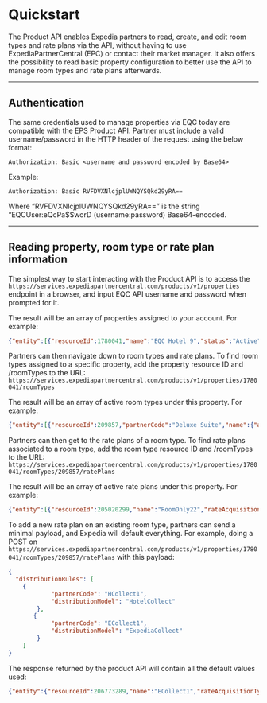 # Quickstart
The Product API enables Expedia partners to read, create, and edit room types and rate plans via the API, without having to use ExpediaPartnerCentral (EPC) or contact their market manager. It also offers the possibility to read basic property configuration to better use the API to manage room types and rate plans afterwards.

----

## Authentication
The same credentials used to manage properties via EQC today are compatible with the EPS Product API.
Partner must include a valid username/password in the HTTP header of the request using the below format: 
```
Authorization: Basic <username and password encoded by Base64>
```
Example: 
```
Authorization: Basic RVFDVXNlcjplUWNQYSQkd29yRA==
```
Where “RVFDVXNlcjplUWNQYSQkd29yRA==” is the string “EQCUser:eQcPa$$worD (username:password) Base64-encoded.

----

## Reading property, room type or rate plan information
The simplest way to start interacting with the Product API is to access the `https://services.expediapartnercentral.com/products/v1/properties` endpoint in a browser, and input EQC API username and password when prompted for it.

The result will be an array of properties assigned to your account. For example:
```JSON
{"entity":[{"resourceId":1780041,"name":"EQC Hotel 9","status":"Active","currency":"USD","address":{"line1":"123 Main St","line2":"","city":"Region Test","state":"","postalCode":"","countryCode":"USA"},"distributionModels":["ExpediaCollect","HotelCollect"],"rateAcquisitionType":"SellLAR","taxInclusive":false,"pricingModel":"PerDayPricing","baseAllocationEnabled":true,"minLOSThreshold":1,"cancellationTime":"18:00","timezone":"(GMT-08:00) Pacific Time (US & Canada); Tijuana","reservationCutOff":{"time":"05:00","day":"nextDay"}}]}
```
Partners can then navigate down to room types and rate plans. To find room types assigned to a specific property, add the property resource ID and /roomTypes to the URL:
`https://services.expediapartnercentral.com/products/v1/properties/1780041/roomTypes`

The result will be an array of active room types under this property. For example:
```JSON
{"entity":[{"resourceId":209857,"partnerCode":"Deluxe Suite","name":{"attributes":{"typeOfRoom":"Suite","roomClass":"Deluxe"},"value":"Deluxe Suite"},"status":"Active","maxOccupants":3,"occupancyByAge":[{"ageCategory":"Adult","minAge":17,"maxOccupants":2},{"ageCategory":"ChildAgeA","minAge":0,"maxOccupants":2}],"bedTypes":[{"id":"1.14","name":"1 king bed"},{"id":"1.21","name":"2 double beds"}],"smokingPreferences":[{"id":"2.1","name":"Non-Smoking"},{"id":"2.2","name":"Smoking"}]}]}
```
Partners can then get to the rate plans of a room type. To find rate plans associated to a room type, add the room type resource ID and /roomTypes to the URL:
`https://services.expediapartnercentral.com/products/v1/properties/1780041/roomTypes/209857/ratePlans`

The result will be an array of active rate plans under this property. For example:
```JSON
{"entity":[{"resourceId":205020299,"name":"RoomOnly22","rateAcquisitionType":"SellLAR","distributionRules":[{"expediaId":"205020299A","partnerCode":"RoomOnly22","distributionModel":"HotelCollect","manageable":true,"compensation":{"percent":0.1}}],"status":"Active","type":"Standalone","pricingModel":"PerDayPricing","occupantsForBaseRate":2,"taxInclusive":false,"cancelPolicy":{"defaultPenalties":[{"deadline":0,"perStayFee":"1stNightRoomAndTax","amount":0.0},{"deadline":24,"perStayFee":"None","amount":0.0}]},"additionalGuestAmounts":[{"dateStart":"2015-07-10","dateEnd":"2079-06-06","ageCategory":"Adult","amount":0.0}],"minLOSDefault":1,"maxLOSDefault":28,"minAdvBookDays":0,"maxAdvBookDays":500,"bookDateStart":"1900-01-01","bookDateEnd":"2079-06-06","travelDateStart":"1901-01-01","travelDateEnd":"2079-06-06","mobileOnly":false}]}
```

To add a new rate plan on an existing room type, partners can send a minimal payload, and Expedia will default everything. For example, doing a POST on `https://services.expediapartnercentral.com/products/v1/properties/1780041/roomTypes/209857/ratePlans` with this payload:
```JSON
{
  "distributionRules": [
    {
			"partnerCode": "HCollect1",
			"distributionModel": "HotelCollect"
		},
       {
			"partnerCode": "ECollect1",
			"distributionModel": "ExpediaCollect"
		}
	]
}
```
The response returned by the product API will contain all the default values used:
```JSON
{"entity":{"resourceId":206773289,"name":"ECollect1","rateAcquisitionType":"SellLAR","distributionRules":[{"expediaId":"206773289","partnerCode":"ECollect1","distributionModel":"ExpediaCollect","manageable":false,"compensation":{"percent":0.2,"minAmount":0.0}},{"expediaId":"206773289A","partnerCode":"HCollect1","distributionModel":"HotelCollect","manageable":true,"compensation":{"percent":0.2}}],"status":"Active","type":"Standalone","pricingModel":"PerDayPricing","occupantsForBaseRate":1,"taxInclusive":false,"cancelPolicy":{"defaultPenalties":[{"deadline":0,"perStayFee":"1stNightRoomAndTax","amount":0.0},{"deadline":24,"perStayFee":"None","amount":0.0}]},"additionalGuestAmounts":[{"dateStart":"2015-04-08","dateEnd":"2079-06-06","ageCategory":"Adult","amount":0.0}],"minLOSDefault":1,"maxLOSDefault":28,"minAdvBookDays":0,"maxAdvBookDays":500,"bookDateStart":"2015-11-30","bookDateEnd":"2079-06-06","travelDateStart":"2015-11-30","travelDateEnd":"2079-06-06","mobileOnly":false}}
```
